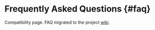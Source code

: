 Frequently Asked Questions {#faq}
==========================

Compatibility page. FAQ migrated to the project [wiki](https://github.com/opencv/opencv/wiki/FAQ).
